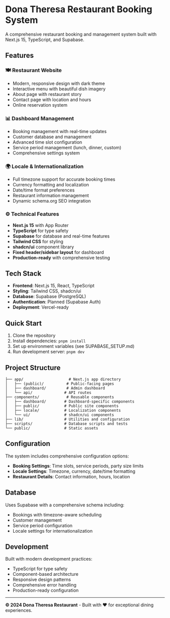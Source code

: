# Dona Theresa Restaurant Booking System

A comprehensive restaurant booking and management system built with Next.js 15, TypeScript, and Supabase.

## Features

### 🍽️ Restaurant Website
- Modern, responsive design with dark theme
- Interactive menu with beautiful dish imagery
- About page with restaurant story
- Contact page with location and hours
- Online reservation system

### 📊 Dashboard Management
- Booking management with real-time updates
- Customer database and management
- Advanced time slot configuration
- Service period management (lunch, dinner, custom)
- Comprehensive settings system

### 🌍 Locale & Internationalization
- Full timezone support for accurate booking times
- Currency formatting and localization
- Date/time format preferences
- Restaurant information management
- Dynamic schema.org SEO integration

### ⚙️ Technical Features
- **Next.js 15** with App Router
- **TypeScript** for type safety
- **Supabase** for database and real-time features
- **Tailwind CSS** for styling
- **shadcn/ui** component library
- **Fixed header/sidebar layout** for dashboard
- **Production-ready** with comprehensive testing

## Tech Stack

- **Frontend**: Next.js 15, React, TypeScript
- **Styling**: Tailwind CSS, shadcn/ui
- **Database**: Supabase (PostgreSQL)
- **Authentication**: Planned (Supabase Auth)
- **Deployment**: Vercel-ready

## Quick Start

1. Clone the repository
2. Install dependencies: `pnpm install`
3. Set up environment variables (see SUPABASE_SETUP.md)
4. Run development server: `pnpm dev`

## Project Structure

```
├── app/                    # Next.js app directory
│   ├── (public)/          # Public-facing pages
│   ├── dashboard/         # Admin dashboard
│   └── api/              # API routes
├── components/            # Reusable components
│   ├── dashboard/        # Dashboard-specific components
│   ├── public/           # Public site components
│   ├── locale/           # Localization components
│   └── ui/               # shadcn/ui components
├── lib/                  # Utilities and configuration
├── scripts/              # Database scripts and tests
└── public/               # Static assets
```

## Configuration

The system includes comprehensive configuration options:

- **Booking Settings**: Time slots, service periods, party size limits
- **Locale Settings**: Timezone, currency, date/time formatting
- **Restaurant Details**: Contact information, hours, location

## Database

Uses Supabase with a comprehensive schema including:
- Bookings with timezone-aware scheduling
- Customer management
- Service period configuration
- Locale settings for internationalization

## Development

Built with modern development practices:
- TypeScript for type safety
- Component-based architecture
- Responsive design patterns
- Comprehensive error handling
- Production-ready configuration

---

**© 2024 Dona Theresa Restaurant** - Built with ❤️ for exceptional dining experiences.